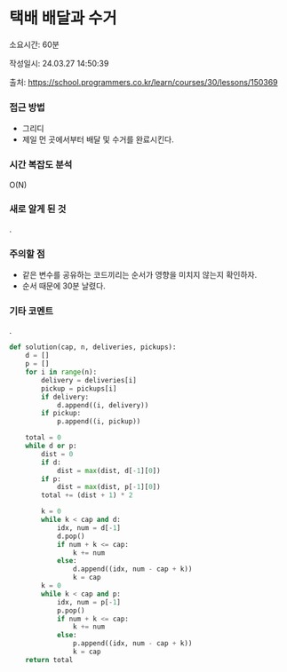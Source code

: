 # 택배 배달과 수거

소요시간: 60분

작성일시: 24.03.27 14:50:39

출처: https://school.programmers.co.kr/learn/courses/30/lessons/150369

### 접근 방법
- 그리디
- 제일 먼 곳에서부터 배달 및 수거를 완료시킨다.

### 시간 복잡도 분석
O(N)

### 새로 알게 된 것
.

### 주의할 점
- 같은 변수를 공유하는 코드끼리는 순서가 영향을 미치지 않는지 확인하자.
- 순서 때문에 30분 날렸다.

### 기타 코멘트
.

```python
def solution(cap, n, deliveries, pickups):
    d = []
    p = []
    for i in range(n):
        delivery = deliveries[i]
        pickup = pickups[i]
        if delivery:
            d.append((i, delivery))
        if pickup:
            p.append((i, pickup))

    total = 0
    while d or p:
        dist = 0
        if d:
            dist = max(dist, d[-1][0])
        if p:
            dist = max(dist, p[-1][0])
        total += (dist + 1) * 2

        k = 0
        while k < cap and d:
            idx, num = d[-1]
            d.pop()
            if num + k <= cap:
                k += num
            else:
                d.append((idx, num - cap + k))
                k = cap
        k = 0
        while k < cap and p:
            idx, num = p[-1]
            p.pop()
            if num + k <= cap:
                k += num
            else:
                p.append((idx, num - cap + k))
                k = cap
    return total
```
